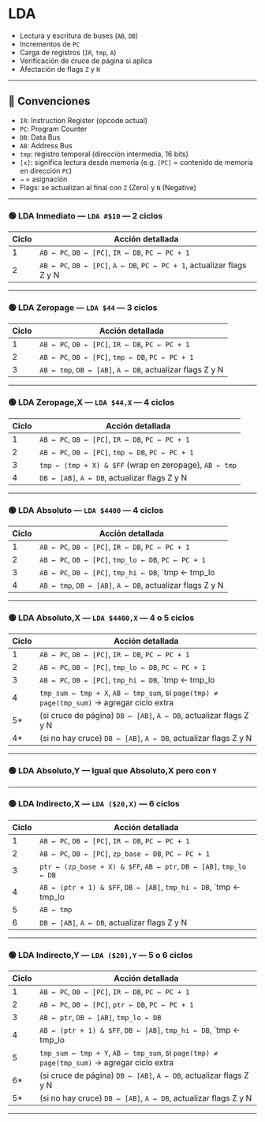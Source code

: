 # LDA

- Lectura y escritura de buses (`AB`, `DB`)
- Incrementos de `PC`
- Carga de registros (`IR`, `tmp`, `A`)
- Verificación de cruce de página si aplica
- Afectación de flags `Z` y `N`

---

## 🧠 Convenciones

- `IR`: Instruction Register (opcode actual)
- `PC`: Program Counter
- `DB`: Data Bus
- `AB`: Address Bus
- `tmp`: registro temporal (dirección intermedia, 16 bits)
- `[x]`: significa lectura desde memoria (e.g. `[PC]` = contenido de memoria en dirección `PC`)
- `→` = asignación
- Flags: se actualizan al final con `Z` (Zero) y `N` (Negative)

---

### 🟢 LDA Inmediato — `LDA #$10` — **2 ciclos**

| Ciclo | Acción detallada |
|-------|------------------|
| 1     | `AB ← PC`, `DB ← [PC]`, `IR ← DB`, `PC ← PC + 1` |
| 2     | `AB ← PC`, `DB ← [PC]`, `A ← DB`, `PC ← PC + 1`, actualizar flags Z y N |

---

### 🟢 LDA Zeropage — `LDA $44` — **3 ciclos**

| Ciclo | Acción detallada |
|-------|------------------|
| 1     | `AB ← PC`, `DB ← [PC]`, `IR ← DB`, `PC ← PC + 1` |
| 2     | `AB ← PC`, `DB ← [PC]`, `tmp ← DB`, `PC ← PC + 1` |
| 3     | `AB ← tmp`, `DB ← [AB]`, `A ← DB`, actualizar flags Z y N |

---

### 🟢 LDA Zeropage,X — `LDA $44,X` — **4 ciclos**

| Ciclo | Acción detallada |
|-------|------------------|
| 1     | `AB ← PC`, `DB ← [PC]`, `IR ← DB`, `PC ← PC + 1` |
| 2     | `AB ← PC`, `DB ← [PC]`, `tmp ← DB`, `PC ← PC + 1` |
| 3     | `tmp ← (tmp + X) & $FF` (wrap en zeropage), `AB ← tmp` |
| 4     | `DB ← [AB]`, `A ← DB`, actualizar flags Z y N |

---

### 🟢 LDA Absoluto — `LDA $4400` — **4 ciclos**

| Ciclo | Acción detallada |
|-------|------------------|
| 1     | `AB ← PC`, `DB ← [PC]`, `IR ← DB`, `PC ← PC + 1` |
| 2     | `AB ← PC`, `DB ← [PC]`, `tmp_lo ← DB`, `PC ← PC + 1` |
| 3     | `AB ← PC`, `DB ← [PC]`, `tmp_hi ← DB`, `tmp ← tmp_lo | (tmp_hi << 8)`, `PC ← PC + 1` |
| 4     | `AB ← tmp`, `DB ← [AB]`, `A ← DB`, actualizar flags Z y N |

---

### 🟢 LDA Absoluto,X — `LDA $4400,X` — **4 o 5 ciclos**

| Ciclo | Acción detallada |
|-------|------------------|
| 1     | `AB ← PC`, `DB ← [PC]`, `IR ← DB`, `PC ← PC + 1` |
| 2     | `AB ← PC`, `DB ← [PC]`, `tmp_lo ← DB`, `PC ← PC + 1` |
| 3     | `AB ← PC`, `DB ← [PC]`, `tmp_hi ← DB`, `tmp ← tmp_lo | (tmp_hi << 8)`, `PC ← PC + 1` |
| 4     | `tmp_sum ← tmp + X`, `AB ← tmp_sum`, si `page(tmp) ≠ page(tmp_sum)` → agregar ciclo extra |
| 5*    | (si cruce de página) `DB ← [AB]`, `A ← DB`, actualizar flags Z y N |
| 4*    | (si no hay cruce) `DB ← [AB]`, `A ← DB`, actualizar flags Z y N |

---

### 🟢 LDA Absoluto,Y — Igual que Absoluto,X pero con `Y`

---

### 🟢 LDA Indirecto,X — `LDA ($20,X)` — **6 ciclos**

| Ciclo | Acción detallada |
|-------|------------------|
| 1     | `AB ← PC`, `DB ← [PC]`, `IR ← DB`, `PC ← PC + 1` |
| 2     | `AB ← PC`, `DB ← [PC]`, `zp_base ← DB`, `PC ← PC + 1` |
| 3     | `ptr ← (zp_base + X) & $FF`, `AB ← ptr`, `DB ← [AB]`, `tmp_lo ← DB` |
| 4     | `AB ← (ptr + 1) & $FF`, `DB ← [AB]`, `tmp_hi ← DB`, `tmp ← tmp_lo | (tmp_hi << 8)` |
| 5     | `AB ← tmp` |
| 6     | `DB ← [AB]`, `A ← DB`, actualizar flags Z y N |

---

### 🟢 LDA Indirecto,Y — `LDA ($20),Y` — **5 o 6 ciclos**

| Ciclo | Acción detallada |
|-------|------------------|
| 1     | `AB ← PC`, `DB ← [PC]`, `IR ← DB`, `PC ← PC + 1` |
| 2     | `AB ← PC`, `DB ← [PC]`, `ptr ← DB`, `PC ← PC + 1` |
| 3     | `AB ← ptr`, `DB ← [AB]`, `tmp_lo ← DB` |
| 4     | `AB ← (ptr + 1) & $FF`, `DB ← [AB]`, `tmp_hi ← DB`, `tmp ← tmp_lo | (tmp_hi << 8)` |
| 5     | `tmp_sum ← tmp + Y`, `AB ← tmp_sum`, si `page(tmp) ≠ page(tmp_sum)` → agregar ciclo extra |
| 6*    | (si cruce de página) `DB ← [AB]`, `A ← DB`, actualizar flags Z y N |
| 5*    | (si no hay cruce) `DB ← [AB]`, `A ← DB`, actualizar flags Z y N |

---